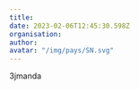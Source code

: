 ```yaml
---
title: 
date: 2023-02-06T12:45:30.598Z
organisation: 
author: 
avatar: "/img/pays/SN.svg"
---
```


3jmanda